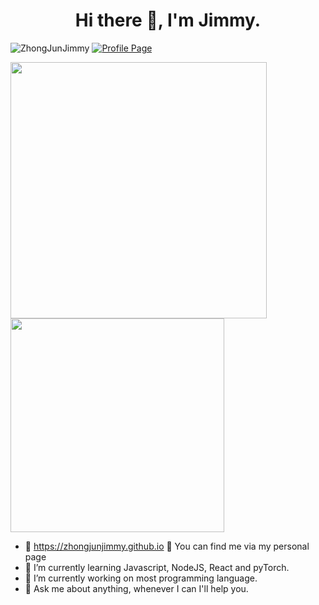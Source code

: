 <h1 align="center">Hi there 👋, I'm Jimmy.</h1>
<p align="left">
  <img src="https://komarev.com/ghpvc/?username=ZhongJunJimmy" alt="ZhongJunJimmy" />
<a href="https://zhongjunjimmy.github.io/"><img src="https://img.shields.io/badge/Profile-Page-brightgreen.svg" alt="Profile Page" /></a>
</p>
<p align="left">
<img src="https://github-readme-stats.vercel.app/api?username=ZhongJunJimmy&count_private=true&show_icons=true&hide_border=true&text_color=FFFFFF&title_color=FE428E&icon_color=F8D847&bg_color=111344&cache_seconds=86400&local=zh-tw&show_owner=true" width="410"/>
<img src="https://github-readme-stats.vercel.app/api/top-langs/?username=ZhongJunJimmy&layout=compact&count_private=true&show_icons=true&hide_border=true&text_color=FFFFFF&title_color=FE428E&icon_color=F8D847&bg_color=111344&cache_seconds=86400&local=zh-tw&show_owner=true" width="342" />
</p>


- 💎 https://zhongjunjimmy.github.io 🙋 You can find me via my personal page
- 🌱 I’m currently learning Javascript, NodeJS, React and pyTorch.
- 🔭 I’m currently working on most programming language.
- 💬 Ask me about anything, whenever I can I'll help you.

<!--
**ZhongJunJimmy/ZhongJunJimmy** is a ✨ _special_ ✨ repository because its `README.md` (this file) appears on your GitHub profile.


Here are some ideas to get you started:

- 🔭 I’m currently working on ...
- 🌱 I’m currently learning ...
- 👯 I’m looking to collaborate on ...
- 🤔 I’m looking for help with ...
- 💬 Ask me about ...
- 📫 How to reach me: ...
- 😄 Pronouns: ...
- ⚡ Fun fact: ...
-->
